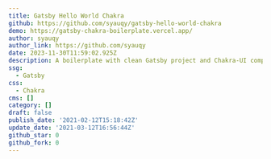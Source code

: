 ```yaml
---
title: Gatsby Hello World Chakra
github: https://github.com/syauqy/gatsby-hello-world-chakra
demo: https://gatsby-chakra-boilerplate.vercel.app/
author: syauqy
author_link: https://github.com/syauqy
date: 2023-11-30T11:59:02.925Z
description: A boilerplate with clean Gatsby project and Chakra-UI component
ssg:
  - Gatsby
css:
  - Chakra
cms: []
category: []
draft: false
publish_date: '2021-02-12T15:18:42Z'
update_date: '2021-03-12T16:56:44Z'
github_star: 0
github_fork: 0
---
```

